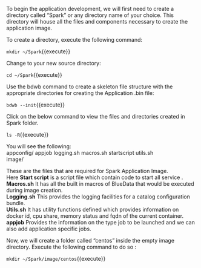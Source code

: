 To begin the application development, we will first need to create a directory called “Spark” or any directory name of your choice. This directory will house all the files and components necessary to create the application image. 

To create a directory, execute the following command:
<br>

`mkdir ~/Spark`{{execute}}<br>

Change to your new source directory:<br>

`cd ~/Spark`{{execute}}<br>

Use the bdwb command to create a skeleton file structure with the appropriate directories for creating the Application .bin file:<br>

`bdwb --init`{{execute}}

Click on the below command to view the files and directories created in Spark folder.<br>

`ls -R`{{execute}}

You will see the following:
<br>appconfig/
appjob  logging.sh  macros.sh  startscript  utils.sh
<br>image/


These are the files that are required for Spark Application Image.<br>
Here <b>Start script</b> is a script file which contain code to start all service .
<br><b>Macros.sh</b> It has all the built in macros of BlueData that would be executed during image creation.
<br><b>Logging.sh</b> This provides the logging facilities for a catalog configuration bundle. 
<br><b>Utils.sh</b> It has utility functions defined which provides information on docker id, cpu share, memory status and fqdn of the current container.
<br><b>appjob</b> Provides the information on the type job to be launched and we can also add application specific jobs.

Now, we will create a folder called “centos” inside the empty image directory. Execute the following command to do so :

`mkdir ~/Spark/image/centos`{{execute}}
